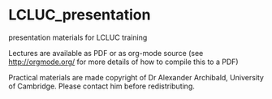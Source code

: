 # LCLUC_presentation
presentation materials for LCLUC training

Lectures are available as PDF or as org-mode source (see http://orgmode.org/ for more details of how to compile this to a PDF)

Practical materials are made copyright of Dr Alexander Archibald, University of Cambridge.  Please contact him before redistributing.
